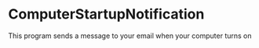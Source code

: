 # ComputerStartupNotification
This program sends a message to your email when your computer turns on
